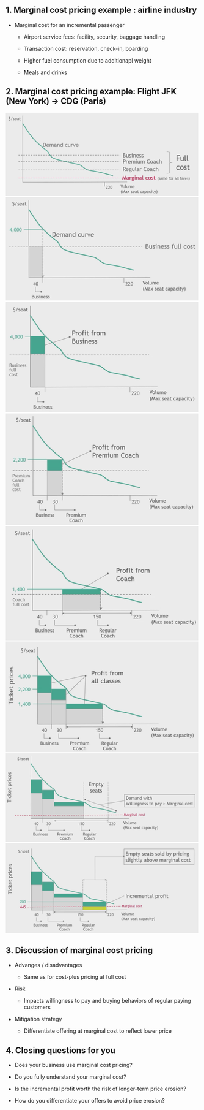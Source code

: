 ## 1. Marginal cost pricing example : airline industry

- Marginal cost for an incremental passenger

    - Airport service fees: facility, security, baggage handling
    - Transaction cost: reservation, check-in, boarding

    - Higher fuel consumption due to additionapl weight
    - Meals and drinks


## 2. Marginal cost pricing example: Flight JFK (New York) -> CDG (Paris)

<img src="Img/11_Marginal_Cost_Pricing_Airline_Industry_Example_1.jpg">

<img src="Img/11_Marginal_Cost_Pricing_Airline_Industry_Example_2.jpg">

<img src="Img/11_Marginal_Cost_Pricing_Airline_Industry_Example_3.jpg">

<img src="Img/11_Marginal_Cost_Pricing_Airline_Industry_Example_4.jpg">

<img src="Img/11_Marginal_Cost_Pricing_Airline_Industry_Example_5.jpg">

<img src="Img/11_Marginal_Cost_Pricing_Airline_Industry_Example_6.jpg">

<img src="Img/11_Marginal_Cost_Pricing_Airline_Industry_Example_7.jpg">

<img src="Img/11_Marginal_Cost_Pricing_Airline_Industry_Example_8.jpg">

## 3. Discussion of marginal cost pricing

- Advanges / disadvantages
    - Same as for cost-plus pricing at full cost

- Risk
    - Impacts willingness to pay and buying behaviors of regular paying customers

- Mitigation strategy
    - Differentiate offering at marginal cost to reflect lower price

## 4. Closing questions for you

- Does your business use marginal cost pricing?

- Do you fully understand your marginal cost?

- Is the incremental profit worth the risk of longer-term price erosion?

- How do you differentiate your offers to avoid price erosion?
